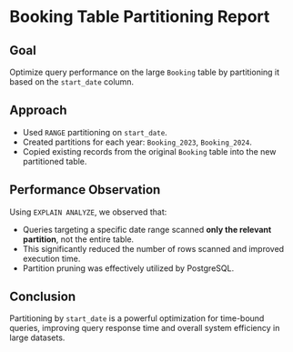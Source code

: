 # Booking Table Partitioning Report

## Goal
Optimize query performance on the large `Booking` table by partitioning it based on the `start_date` column.

## Approach
- Used `RANGE` partitioning on `start_date`.
- Created partitions for each year: `Booking_2023`, `Booking_2024`.
- Copied existing records from the original `Booking` table into the new partitioned table.

## Performance Observation
Using `EXPLAIN ANALYZE`, we observed that:

- Queries targeting a specific date range scanned **only the relevant partition**, not the entire table.
- This significantly reduced the number of rows scanned and improved execution time.
- Partition pruning was effectively utilized by PostgreSQL.

## Conclusion
Partitioning by `start_date` is a powerful optimization for time-bound queries, improving query response time and overall system efficiency in large datasets.
